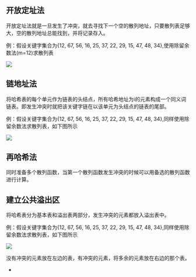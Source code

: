 ## 开放定址法

开放定址法就是一旦发生了冲突，就去寻找下一个空的散列地址，只要散列表足够大，空的散列地址总能找到，并将记录存入。

例：假设关键字集合为{12, 67, 56, 16, 25, 37, 22, 29, 15, 47, 48, 34},使用除留余数法(m=12)求散列表 

![](https://youpaiyun.zongqilive.cn/image/006tKfTcly1g0ewj54hjgj30k002ejrd.jpg)



## 链地址法

将哈希表的每个单元作为链表的头结点，所有哈希地址为i的元素构成一个同义词链表。即发生冲突时就把该关键字链在以该单元为头结点的链表的尾部。

例：假设关键字集合为{12, 67, 56, 16, 25, 37, 22, 29, 15, 47, 48, 34},同样使用除留余数法求散列表，如下图所示 

![](https://youpaiyun.zongqilive.cn/image/006tKfTcly1g0ewjwk93xj30i60jmgm2.jpg)



## 再哈希法

同时准备多个散列函数，当第一个散列函数发生冲突的时候可以用备选的散列函数进行计算。

## 建立公共溢出区

将哈希表分为基本表和溢出表两部分，发生冲突的元素都放入溢出表中。

例：假设关键字集合为{12, 67, 56, 16, 25, 37, 22, 29, 15, 47, 48, 34},同样使用除留余数法求散列表，如下图所示 

![](https://youpaiyun.zongqilive.cn/image/006tKfTcly1g0ewkpv8urj30c90ka74p.jpg)

没有冲突的元素放在左边的表，有冲突的元素，将多余的元素放在右边的那个表。



- 